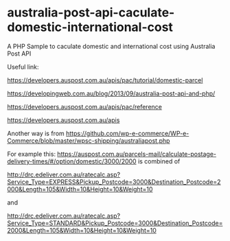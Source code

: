# australia-post-api-caculate-domestic-international-cost
A PHP Sample to caculate domestic and international cost using Australia Post API

Useful link: 

https://developers.auspost.com.au/apis/pac/tutorial/domestic-parcel

https://developingweb.com.au/blog/2013/09/australia-post-api-and-php/

https://developers.auspost.com.au/apis/pac/reference

https://developers.auspost.com.au/apis

Another way is from 
https://github.com/wp-e-commerce/WP-e-Commerce/blob/master/wpsc-shipping/australiapost.php

For example this: 
https://auspost.com.au/parcels-mail/calculate-postage-delivery-times/#/option/domestic/3000/2000
is combined of

http://drc.edeliver.com.au/ratecalc.asp?Service_Type=EXPRESS&Pickup_Postcode=3000&Destination_Postcode=2000&Length=105&Width=10&Height=10&Weight=10

and

http://drc.edeliver.com.au/ratecalc.asp?Service_Type=STANDARD&Pickup_Postcode=3000&Destination_Postcode=2000&Length=105&Width=10&Height=10&Weight=10
